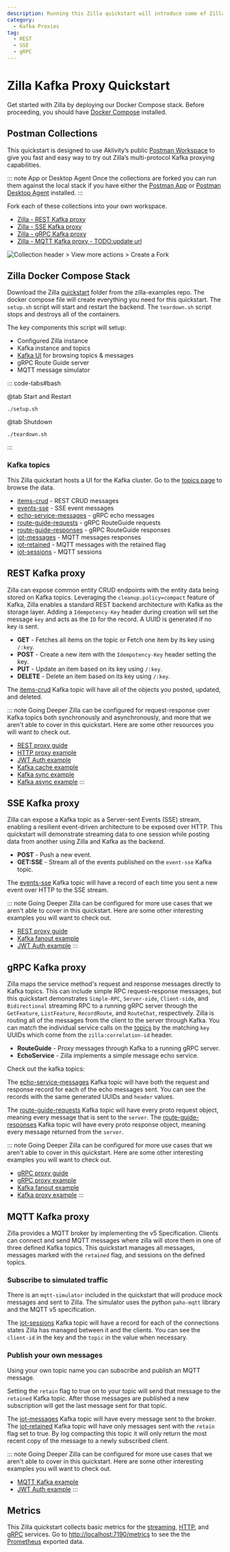 ```yaml
---
description: Running this Zilla quickstart will introduce some of Zilla's main features.
category:
  - Kafka Proxies
tag:
  - REST
  - SSE
  - gRPC
---
```


# Zilla Kafka Proxy Quickstart

Get started with Zilla by deploying our Docker Compose stack. Before proceeding, you should have [Docker Compose](https://docs.docker.com/compose/gettingstarted/) installed.

## Postman Collections

This quickstart is designed to use Aklivity’s public [Postman Workspace](https://www.postman.com/aklivity-zilla/workspace/aklivity-zilla-quickstart/overview) to give you fast and easy way to try out Zilla’s multi-protocol Kafka proxying capabilities.

::: note App or Desktop Agent
Once the collections are forked you can run them against the local stack if you have either the [Postman App](https://www.postman.com/downloads/) or [Postman Desktop Agent](https://www.postman.com/downloads/postman-agent/) installed.
:::

Fork each of these collections into your own workspace.

- [Zilla - REST Kafka proxy](https://www.postman.com/aklivity-zilla/workspace/aklivity-zilla-quickstart/collection/28401168-6941d1fa-698c-4da1-9789-2f806acf9fbb?action=share&creator=28401168)
- [Zilla - SSE Kafka proxy](https://www.postman.com/aklivity-zilla/workspace/aklivity-zilla-quickstart/collection/28401168-09c165b3-6e68-45c2-aedb-494f130bc354?action=share&creator=28401168)
- [Zilla - gRPC Kafka proxy](https://www.postman.com/aklivity-zilla/workspace/aklivity-zilla-quickstart/collection/64a85751808733dd197c599f?action=share&creator=28401168)
- [Zilla - MQTT Kafka proxy - TODO:update url](https://www.postman.com/aklivity-zilla/workspace/aklivity-zilla-quickstart/collection/64a85751808733dd197c599f?action=share&creator=28401168)

![Collection header > View more actions > Create a Fork](./create-fork.png)


## Zilla Docker Compose Stack

Download the Zilla [quickstart](https://github.com/aklivity/zilla-examples/tree/main/quickstart) folder from the zilla-examples repo. The docker compose file will create everything you need for this quickstart. The `setup.sh` script will start and restart the backend. The `teardown.sh` script stops and destroys all of the containers. 

The key components this script will setup:

- Configured Zilla instance
- Kafka instance and topics
- [Kafka UI](http://localhost/ui/clusters/local/all-topics) for browsing topics & messages
- gRPC Route Guide server
- MQTT message simulator

::: code-tabs#bash

@tab Start and Restart

```bash:no-line-numbers
./setup.sh
```

@tab Shutdown

```bash:no-line-numbers
./teardown.sh
```

:::

### Kafka topics

This Zilla quickstart hosts a UI for the Kafka cluster. Go to the [topics page](http://localhost/ui/clusters/local/all-topics) to browse the data.

- [items-crud](http://localhost/ui/clusters/local/all-topics/items-crud/messages) - REST CRUD messages
- [events-sse](http://localhost/ui/clusters/local/all-topics/events-sse/messages) - SSE event messages
- [echo-service-messages](http://localhost/ui/clusters/local/all-topics/echo-service-messages/messages) - gRPC echo messages
- [route-guide-requests](http://localhost/ui/clusters/local/all-topics/route-guide-requests/messages) - gRPC RouteGuide requests
- [route-guide-responses](http://localhost/ui/clusters/local/all-topics/route-guide-responses/messages) - gRPC RouteGuide responses
- [iot-messages](http://localhost/ui/clusters/local/all-topics/iot-messages/messages) - MQTT messages responses
- [iot-retained](http://localhost/ui/clusters/local/all-topics/iot-retained/messages) - MQTT messages with the retained flag
- [iot-sessions](http://localhost/ui/clusters/local/all-topics/iot-sessions/messages) - MQTT sessions

## REST Kafka proxy

Zilla can expose common entity CRUD endpoints with the entity data being stored on Kafka topics. Leveraging the `cleanup.policy=compact` feature of Kafka, Zilla enables a standard REST backend architecture with Kafka as the storage layer. Adding a `Idempotency-Key` header during creation will set the message `key` and acts as the `ID` for the record. A UUID is generated if no key is sent.

- **GET** - Fetches all items on the topic or Fetch one item by its key using `/:key`.
- **POST** - Create a new item with the `Idempotency-Key` header setting the key. 
- **PUT** - Update an item based on its key using `/:key`.
- **DELETE** - Delete an item based on its key using `/:key`.

The [items-crud](http://localhost/ui/clusters/local/all-topics/items-crud/messages) Kafka topic will have all of the objects you posted, updated, and deleted.

::: note Going Deeper
Zilla can be configured for request-response over Kafka topics both synchronously and asynchronously, and more that we aren't able to cover in this quickstart. Here are some other resources you will want to check out.

- [REST proxy guide](../../concepts/kafka-proxies/rest-proxy.md)
- [HTTP proxy example](https://github.com/aklivity/zilla-examples/tree/main/http.proxy)
- [JWT Auth example](https://github.com/aklivity/zilla-examples/tree/main/http.echo.jwt)
- [Kafka cache example](https://github.com/aklivity/zilla-examples/tree/main/http.kafka.cache)
- [Kafka sync example](https://github.com/aklivity/zilla-examples/tree/main/http.kafka.sync)
- [Kafka async example](https://github.com/aklivity/zilla-examples/tree/main/http.kafka.async)
:::

## SSE Kafka proxy

Zilla can expose a Kafka topic as a Server-sent Events (SSE) stream, enabling a resilient event-driven architecture to be exposed over HTTP. This quickstart will demonstrate streaming data to one session while posting data from another using Zilla and Kafka as the backend.

- **POST** - Push a new event.
- **GET:SSE** - Stream all of the events published on the `event-sse` Kafka topic.

The [events-sse](http://localhost/ui/clusters/local/all-topics/events-sse/messages) Kafka topic will have a record of each time you sent a new event over HTTP to the SSE stream.

::: note Going Deeper
Zilla can be configured for more use cases that we aren't able to cover in this quickstart. Here are some other interesting examples you will want to check out.

- [REST proxy guide](../../concepts/kafka-proxies/sse-proxy.md)
- [Kafka fanout example](https://github.com/aklivity/zilla-examples/tree/main/sse.kafka.fanout)
- [JWT Auth example](https://github.com/aklivity/zilla-examples/tree/main/sse.proxy.jwt)
:::

## gRPC Kafka proxy

Zilla maps the service method's request and response messages directly to Kafka topics. This can include simple RPC request-response messages, but this quickstart demonstrates `Simple-RPC`, `Server-side`, `Client-side`, and `Bidirectional` streaming RPC to a running gRPC server through the `GetFeature`, `ListFeature`, `RecordRoute`, and `RouteChat`, respectively. Zilla is routing all of the messages from the client to the server through Kafka. You can match the individual service calls on the [topics](#kafka-topics) by the matching `key` UUIDs which come from the `zilla:correlation-id` header.

- **RouteGuide** - Proxy messages through Kafka to a running gRPC server.
- **EchoService** - Zilla implements a simple message echo service.

Check out the kafka topics:

The [echo-service-messages](http://localhost/ui/clusters/local/all-topics/echo-service-messages/messages) Kafka topic will have both the request and response record for each of the echo messages sent. You can see the records with the same generated UUIDs and `header` values.

The [route-guide-requests](http://localhost/ui/clusters/local/all-topics/route-guide-requests/messages) Kafka topic will have every proto request object, meaning every message that is sent to the `server`. The [route-guide-responses](http://localhost/ui/clusters/local/all-topics/route-guide-responses/messages) Kafka topic will have every proto response object, meaning every message returned from the `server`.

::: note Going Deeper
Zilla can be configured for more use cases that we aren't able to cover in this quickstart. Here are some other interesting examples you will want to check out.

- [gRPC proxy guide](../../concepts/kafka-proxies/grpc-proxy.md)
- [gRPC proxy example](https://github.com/aklivity/zilla-examples/tree/main/grpc.proxy)
- [Kafka fanout example](https://github.com/aklivity/zilla-examples/tree/main/grpc.kafka.fanout)
- [Kafka proxy example](https://github.com/aklivity/zilla-examples/tree/main/grpc.kafka.proxy)
:::

## MQTT Kafka proxy

Zilla provides a MQTT broker by implementing the v5 Specification. Clients can connect and send MQTT messages where zilla will store them in one of three defined Kafka topics. This quickstart manages all messages, messages marked with the `retained` flag, and sessions on the defined topics.

### Subscribe to simulated traffic

There is an `mqtt-simulator` included in the quickstart that will produce mock messages and sent to Zilla. The simulator uses the python `paho-mqtt` library and the MQTT v5 specification.

The [iot-sessions](http://localhost/ui/clusters/local/all-topics/iot-sessions/messages) Kafka topic will have a record for each of the connections states Zilla has managed between it and the clients. You can see the `client-id` in the key and the `topic` in the value when necessary.

### Publish your own messages

Using your own topic name you can subscribe and publish an MQTT message.

Setting the `retain` flag to true on to your topic will send that message to the `retained` Kafka topic. After those messages are published a new subscription will get the last message sent for that topic.

The [iot-messages](http://localhost/ui/clusters/local/all-topics/iot-messages/messages) Kafka topic will have every message sent to the broker. The [iot-retained](http://localhost/ui/clusters/local/all-topics/iot-retained/messages) Kafka topic will have only messages sent with the `retain` flag set to true. By log compacting this topic it will only return the most recent copy of the message to a newly subscribed client.

::: note Going Deeper
Zilla can be configured for more use cases that we aren't able to cover in this quickstart. Here are some other interesting examples you will want to check out.

- [MQTT Kafka example](https://github.com/aklivity/zilla-examples/tree/main/mqtt.kafka.reflect)
- [JWT Auth example](https://github.com/aklivity/zilla-examples/tree/main/mqtt.kafka.reflect.jwt)
:::

## Metrics

This Zilla quickstart collects basic metrics for the [streaming](../../reference/config/telemetry/metrics/metric-stream.md), [HTTP](../../reference/config/telemetry/metrics/metric-http.md), and [gRPC](../../reference/config/telemetry/metrics/metric-grpc.md) services. Go to [http://localhost:7190/metrics](http://localhost:7190/metrics) to see the the [Prometheus](../../reference/config/telemetry/exporter/exporter-prometheus.md) exported data.

